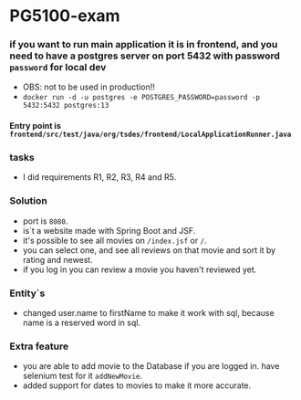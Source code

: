 # PG5100-exam

### if you want to run main application it is in frontend, and you need to have a postgres server on port 5432 with password `password` for local dev

- OBS: not to be used in production!!
- `docker run -d -u postgres -e POSTGRES_PASSWORD=password -p 5432:5432 postgres:13`

#### Entry point is `frontend/src/test/java/org/tsdes/frontend/LocalApplicationRunner.java`

### tasks

- I did requirements R1, R2, R3, R4 and R5.

### Solution

- port is `8080`.
- is\`t a website made with Spring Boot and JSF.
- it\'s possible to see all movies on `/index.jsf` or `/`.
- you can select one, and see all reviews on that movie and sort it by rating and newest.
- if you log in you can review a movie you haven't reviewed yet.

### Entity`s

- changed user.name to firstName to make it work with sql, because name is a reserved word in sql.

### Extra feature

- you are able to add movie to the Database if you are logged in. have selenium test for it `addNewMovie`.
- added support for dates to movies to make it more accurate.




